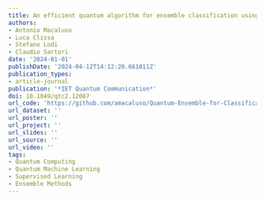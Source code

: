 ```yaml
---
title: An efficient quantum algorithm for ensemble classification using bagging
authors:
- Antonio Macaluso
- Luca Clissa
- Stefano Lodi
- Claudio Sartori
date: '2024-01-01'
publishDate: '2024-04-12T14:12:20.661011Z'
publication_types:
- article-journal
publication: '*IET Quantum Communication*'
doi: 10.1049/qtc2.12087
url_code: 'https://github.com/amacaluso/Quantum-Ensemble-for-Classification'
url_dataset: ''
url_poster: ''
url_project: ''
url_slides: ''
url_source: ''
url_video: ''
tags:
- Quantum Computing
- Quantum Machine Learning
- Supervised Learning
- Ensemble Methods
---
```

